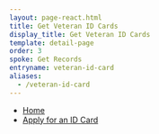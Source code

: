 ```yaml
---
layout: page-react.html
title: Get Veteran ID Cards
display_title: Get Veteran ID Cards
template: detail-page
order: 3
spoke: Get Records
entryname: veteran-id-card
aliases:
  - /veteran-id-card
---
```

<nav aria-label="Breadcrumb" aria-live="polite" class="va-nav-breadcrumbs"
id="va-breadcrumbs">
  <ul class="row va-nav-breadcrumbs-list columns" id="va-breadcrumbs-list">
    <li><a href="/">Home</a></li>
    <li><a aria-current="page" href="/records/get-veteran-id-cards/">Apply for an ID Card</a></li>
  </ul>
</nav>
